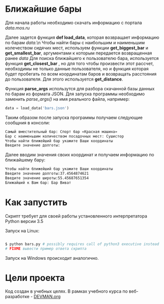 # Ближайшие бары

Для начала работы необходимо скачать информацию с портала *data.mos.ru*

 Далее задется функция **def load_data**, которая возвращает информацию по барам *data*.\n
 Чтобы найти бары с наибольшим и наименьшим колечеством сидячих мест, используем функции **get_biggest_bar** и **get_smallest_bar**, аргументами к которым передается возвращенная ранее *data*
 Для поиска ближайшего к пользователю бара, используется функция **get_closest_bar** , но для того чтобы произвести этот рассчет, необходимы не только данные пользователя, но и функция которая будет пробегать по всем координатам баров и возвращать расстояния до пользователя. Для этого используется **get_distance**.

 Функция **parse_args** использутся для разбора скачанной базы данных по барам из формата JSON. 
 Для запуска программы необходимо заменить *parse_args()* на имя реального файла, например:
```python
data = load_data('bars.json')
```
Таким образом после запуска программы получаем следующие сообщния в консоли:
```bash
Самый вместительный бар: Спорт бар «Красная машина»
Бар с наименьшим количеством посадочных мест: Сушистор
Чтобы найти ближейший бар укажите Ваши координаты
Введите значение долготы:
```
Далее вводим значения своих координат и получаем информацию по ближайшему бару:
```bash
Чтобы найти ближейший бар укажите Ваши координаты
Введите значение долготы:37.4564874621
Введите значение широты:55.45687651354
Ближайший к Вам бар: Бар Виват
```


# Как запустить

Скрипт требует для своей работы установленного интерпретатора Python версии 3.5

Запуск на Linux:

```bash

$ python bars.py # possibly requires call of python3 executive instead of just python
# FIXME вывести пример ответа скрипта

```

Запуск на Windows происходит аналогично.

# Цели проекта

Код создан в учебных целях. В рамках учебного курса по веб-разработке - [DEVMAN.org](https://devman.org)
